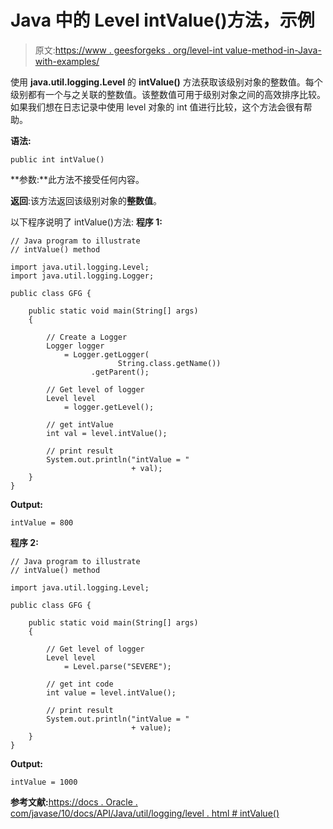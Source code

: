 # Java 中的 Level intValue()方法，示例

> 原文:[https://www . geesforgeks . org/level-int value-method-in-Java-with-examples/](https://www.geeksforgeeks.org/level-intvalue-method-in-java-with-examples/)

使用 **java.util.logging.Level** 的 **intValue()** 方法获取该级别对象的整数值。每个级别都有一个与之关联的整数值。该整数值可用于级别对象之间的高效排序比较。如果我们想在日志记录中使用 level 对象的 int 值进行比较，这个方法会很有帮助。

**语法:**

```
public int intValue()

```

**参数:**此方法不接受任何内容。

**返回**:该方法返回该级别对象的**整数值**。

以下程序说明了 intValue()方法:
**程序 1:**

```
// Java program to illustrate
// intValue() method

import java.util.logging.Level;
import java.util.logging.Logger;

public class GFG {

    public static void main(String[] args)
    {

        // Create a Logger
        Logger logger
            = Logger.getLogger(
                        String.class.getName())
                  .getParent();

        // Get level of logger
        Level level
            = logger.getLevel();

        // get intValue
        int val = level.intValue();

        // print result
        System.out.println("intValue = "
                           + val);
    }
}
```

**Output:**

```
intValue = 800

```

**程序 2:**

```
// Java program to illustrate
// intValue() method

import java.util.logging.Level;

public class GFG {

    public static void main(String[] args)
    {

        // Get level of logger
        Level level
            = Level.parse("SEVERE");

        // get int code
        int value = level.intValue();

        // print result
        System.out.println("intValue = "
                           + value);
    }
}
```

**Output:**

```
intValue = 1000

```

**参考文献:**[https://docs . Oracle . com/javase/10/docs/API/Java/util/logging/level . html # intValue()](https://docs.oracle.com/javase/10/docs/api/java/util/logging/Level.html#intValue())